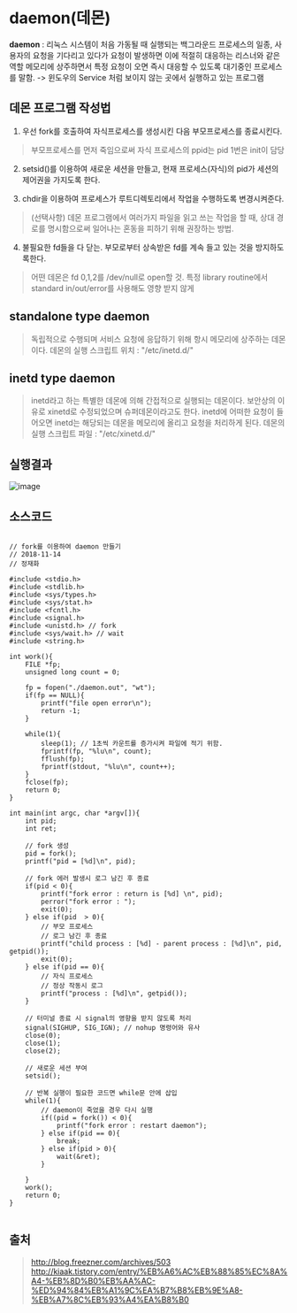 daemon(데몬)
=============
__daemon__ : 리눅스 시스템이 처음 가동될 때 실행되는 백그라운드 프로세스의 일종, 사용자의 요청을 기다리고 있다가 요청이 발생하면 이에 적절히 대응하는 리스너와 같은 역할
	메모리에 상주하면서 특정 요청이 오면 즉시 대응할 수 있도록 대기중인 프로세스를 말함.
-> 윈도우의 Service 처럼 보이지 않는 곳에서 실행하고 있는 프로그램

데몬 프로그램 작성법
---------------
1. 우선 fork를 호출하여 자식프로세스를 생성시킨 다음 부모프로세스를 종료시킨다.
> 부모프로세스를 먼저 죽임으로써 자식 프로세스의 ppid는 pid 1번은 init이 담당

2. setsid()를 이용하여 새로운 세션을 만들고, 현재 프로세스(자식)의 pid가 세션의 제어권을 가지도록 한다.

3. chdir을 이용하여 프로세스가 루트디렉토리에서 작업을 수행하도록 변경시켜준다.
> (선택사항) 데몬 프로그램에서 여러가지 파일을 읽고 쓰는 작업을 할 때, 상대 경로를 명시함으로써 일어나는 혼동을 피하기 위해 권장하는 방법.

4. 불필요한 fd들을 다 닫는. 부모로부터 상속받은 fd를 계속 들고 있는 것을 방지하도록한다.
> 어떤 데몬은 fd 0,1,2를 /dev/null로 open할 것. 
> 특정 library routine에서 standard in/out/error를 사용해도 영향 받지 않게


standalone type daemon
----------------------
> 독립적으로 수행되며 서비스 요청에 응답하기 위해 항시 메모리에 상주하는 데몬이다.
> 데몬의 실행 스크립트 위치 : "/etc/inetd.d/" 


inetd type daemon
-----------------
> inetd라고 하는 특별한 데몬에 의해 간접적으로 실행되는 데몬이다. 보안상의 이유로 xinetd로 수정되었으며 슈퍼데몬이라고도 한다. inetd에 어떠한 요청이 들어오면 inetd는 해당되는 데몬을 메모리에 올리고 요청을 처리하게 된다.
> 데몬의 실행 스크립트 파일 : "/etc/xinetd.d/" 


실행결과
------
![image](https://user-images.githubusercontent.com/28287323/48488238-a1dfb880-e863-11e8-817c-4eec5e1cb723.png)

소스코드
------
```

// fork를 이용하여 daemon 만들기
// 2018-11-14
// 정재화

#include <stdio.h>
#include <stdlib.h>
#include <sys/types.h>
#include <sys/stat.h>
#include <fcntl.h>
#include <signal.h>
#include <unistd.h> // fork
#include <sys/wait.h> // wait
#include <string.h>

int work(){
	FILE *fp;
	unsigned long count = 0;

	fp = fopen("./daemon.out", "wt");
	if(fp == NULL){
		printf("file open error\n");
		return -1;
	}

	while(1){
		sleep(1); // 1초씩 카운트를 증가시켜 파일에 적기 위함.
		fprintf(fp, "%lu\n", count);
		fflush(fp);
		fprintf(stdout, "%lu\n", count++);
	}
	fclose(fp);
	return 0;
}

int main(int argc, char *argv[]){
	int pid;
	int ret;

	// fork 생성
	pid = fork();
	printf("pid = [%d]\n", pid);

	// fork 에러 발생시 로그 남긴 후 종료
	if(pid < 0){
		printf("fork error : return is [%d] \n", pid);
		perror("fork error : ");
		exit(0);
	} else if(pid  > 0){
		// 부모 프로세스
		// 로그 남긴 후 종료
		printf("child process : [%d] - parent process : [%d]\n", pid, getpid());
		exit(0);	
	} else if(pid == 0){
		// 자식 프로세스
		// 정상 작동시 로그
		printf("process : [%d]\n", getpid());
	}

	// 터미널 종료 시 signal의 영향을 받지 않도록 처리
	signal(SIGHUP, SIG_IGN); // nohup 명령어와 유사
	close(0);
	close(1);
	close(2);

	// 새로운 세션 부여
	setsid();

	// 반복 실행이 필요한 코드면 while문 안에 삽입
	while(1){
		// daemon이 죽었을 경우 다시 실행
		if((pid = fork()) < 0){
			printf("fork error : restart daemon");
		} else if(pid == 0){
			break;
		} else if(pid > 0){
			wait(&ret);
		}

	}
	work();
	return 0;
}


```

출처
---
>http://blog.freezner.com/archives/503
>http://kiaak.tistory.com/entry/%EB%A6%AC%EB%88%85%EC%8A%A4-%EB%8D%B0%EB%AA%AC-%ED%94%84%EB%A1%9C%EA%B7%B8%EB%9E%A8-%EB%A7%8C%EB%93%A4%EA%B8%B0